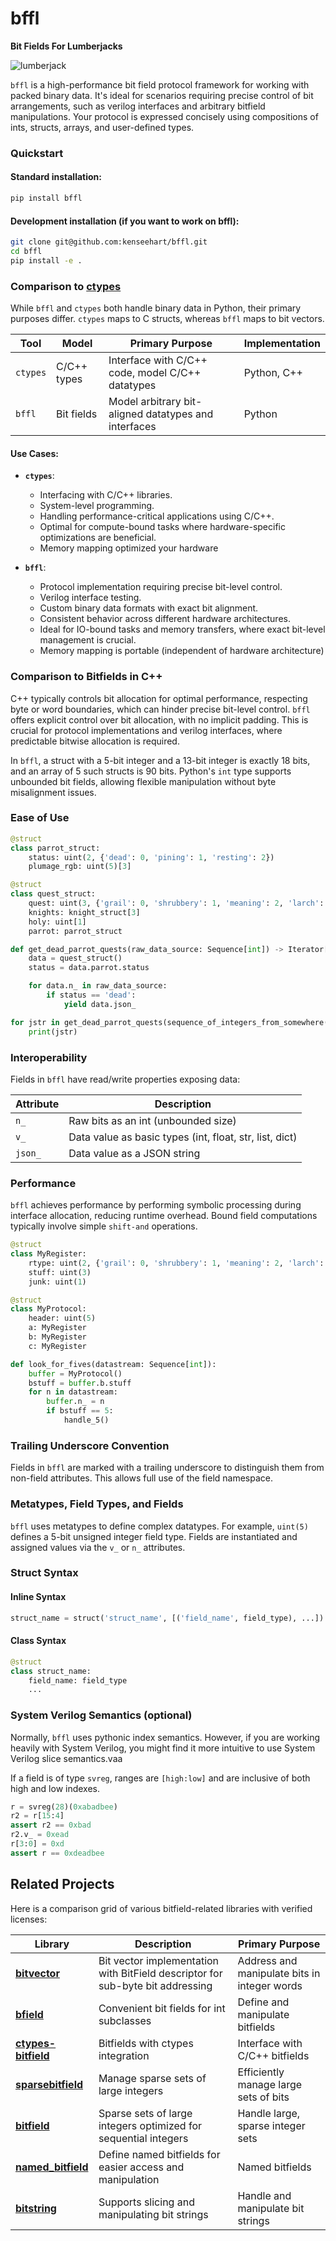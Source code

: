 
# bffl
**Bit Fields For Lumberjacks**

![lumberjack](https://raw.githubusercontent.com/kenseehart/bffl/main/images/bffl800.png)

`bffl` is a high-performance bit field protocol framework for working with packed binary data. It's ideal for scenarios requiring precise control of bit arrangements, such as verilog interfaces and arbitrary bitfield manipulations. Your protocol is expressed concisely using compositions of ints, structs, arrays, and user-defined types.

### Quickstart

#### Standard installation:

``` bash
pip install bffl
```

#### Development installation (if you want to work on bffl):

``` bash
git clone git@github.com:kenseehart/bffl.git
cd bffl
pip install -e .
```


### Comparison to [ctypes](https://docs.python.org/3/library/ctypes.html)

While `bffl` and `ctypes` both handle binary data in Python, their primary purposes differ. `ctypes` maps to C structs, whereas `bffl` maps to bit vectors.

| **Tool** | **Model** | **Primary Purpose** | **Implementation** |
|----------|-----------|---------------------|--------------------|
| `ctypes` | C/C++ types | Interface with C/C++ code, model C/C++ datatypes | Python, C++ |
| `bffl`   | Bit fields | Model arbitrary bit-aligned datatypes and interfaces | Python |

#### Use Cases:
- **`ctypes`**:
  - Interfacing with C/C++ libraries.
  - System-level programming.
  - Handling performance-critical applications using C/C++.
  - Optimal for compute-bound tasks where hardware-specific optimizations are beneficial.
  - Memory mapping optimized your hardware

- **`bffl`**:
  - Protocol implementation requiring precise bit-level control.
  - Verilog interface testing.
  - Custom binary data formats with exact bit alignment.
  - Consistent behavior across different hardware architectures.
  - Ideal for IO-bound tasks and memory transfers, where exact bit-level management is crucial.
  - Memory mapping is portable (independent of hardware architecture)

### Comparison to Bitfields in C++

C++ typically controls bit allocation for optimal performance, respecting byte or word boundaries, which can hinder precise bit-level control. `bffl` offers explicit control over bit allocation, with no implicit padding. This is crucial for protocol implementations and verilog interfaces, where predictable bitwise allocation is required.

In `bffl`, a struct with a 5-bit integer and a 13-bit integer is exactly 18 bits, and an array of 5 such structs is 90 bits. Python's `int` type supports unbounded bit fields, allowing flexible manipulation without byte misalignment issues.

### Ease of Use

```python
@struct
class parrot_struct:
    status: uint(2, {'dead': 0, 'pining': 1, 'resting': 2})
    plumage_rgb: uint(5)[3]

@struct
class quest_struct:
    quest: uint(3, {'grail': 0, 'shrubbery': 1, 'meaning': 2, 'larch': 3, 'gourd': 4})
    knights: knight_struct[3]
    holy: uint[1]
    parrot: parrot_struct

def get_dead_parrot_quests(raw_data_source: Sequence[int]) -> Iterator[str]:
    data = quest_struct()
    status = data.parrot.status

    for data.n_ in raw_data_source:
        if status == 'dead':
            yield data.json_

for jstr in get_dead_parrot_quests(sequence_of_integers_from_somewhere()):
    print(jstr)
```

### Interoperability

Fields in `bffl` have read/write properties exposing data:

| Attribute | Description |
|-----------|-------------|
| `n_`      | Raw bits as an int (unbounded size) |
| `v_`      | Data value as basic types (int, float, str, list, dict) |
| `json_`   | Data value as a JSON string |

### Performance

`bffl` achieves performance by performing symbolic processing during interface allocation, reducing runtime overhead. Bound field computations typically involve simple `shift-and` operations.

```python
@struct
class MyRegister:
    rtype: uint(2, {'grail': 0, 'shrubbery': 1, 'meaning': 2, 'larch': 3})
    stuff: uint(3)
    junk: uint(1)

@struct
class MyProtocol:
    header: uint(5)
    a: MyRegister
    b: MyRegister
    c: MyRegister

def look_for_fives(datastream: Sequence[int]):
    buffer = MyProtocol()
    bstuff = buffer.b.stuff
    for n in datastream:
        buffer.n_ = n
        if bstuff == 5:
            handle_5()
```

### Trailing Underscore Convention

Fields in `bffl` are marked with a trailing underscore to distinguish them from non-field attributes. This allows full use of the field namespace.

### Metatypes, Field Types, and Fields

`bffl` uses metatypes to define complex datatypes. For example, `uint(5)` defines a 5-bit unsigned integer field type. Fields are instantiated and assigned values via the `v_` or `n_` attributes.

### Struct Syntax

#### Inline Syntax
```python
struct_name = struct('struct_name', [('field_name', field_type), ...])
```

#### Class Syntax
```python
@struct
class struct_name:
    field_name: field_type
    ...
```

### System Verilog Semantics (optional)

Normally, `bffl` uses pythonic index semantics. However, if you are working heavily with System Verilog, you might find it more intuitive to use System Verilog slice semantics.vaa

If a field is of type `svreg`, ranges are `[high:low]` and are inclusive of both high and low indexes.

```python
r = svreg(28)(0xabadbee)
r2 = r[15:4]
assert r2 == 0xbad
r2.v_ = 0xead
r[3:0] = 0xd
assert r == 0xdeadbee
```

## Related Projects

Here is a comparison grid of various bitfield-related libraries with verified licenses:

| **Library** | **Description** | **Primary Purpose** |
|-------------|-----------------|---------------------|
| **[bitvector](https://github.com/JnyJny/bitvector)** | Bit vector implementation with BitField descriptor for sub-byte bit addressing | Address and manipulate bits in integer words |
| **[bfield](https://pypi.org/project/bfield)** | Convenient bit fields for int subclasses | Define and manipulate bitfields |
| **[ctypes-bitfield](https://pypi.org/project/ctypes-bitfield/)** | Bitfields with ctypes integration | Interface with C/C++ bitfields |
| **[sparsebitfield](https://pypi.org/project/sparsebitfield/)** | Manage sparse sets of large integers | Efficiently manage large sets of bits | JavaScript |
| **[bitfield](https://github.com/stestagg/bitfield)** | Sparse sets of large integers optimized for sequential integers | Handle large, sparse integer sets |
| **[named_bitfield](https://github.com/not-napoleon/named_bitfield)** | Define named bitfields for easier access and manipulation | Named bitfields |
| **[bitstring](https://github.com/scott-griffiths/bitstring)** | Supports slicing and manipulating bit strings | Handle and manipulate bit strings |

